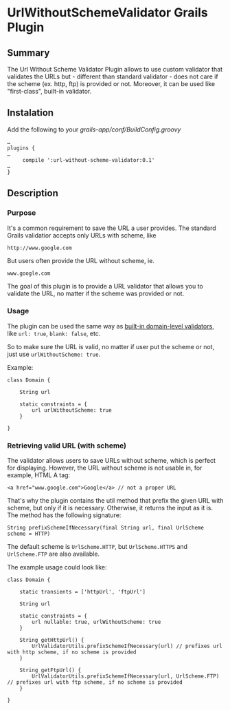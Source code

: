 # UrlWithoutSchemeValidator Grails Plugin

## Summary
The Url Without Scheme Validator Plugin allows to use custom validator that validates the URLs but - different than standard validator - does not care if the scheme (ex. http, ftp) is provided or not. Moreover, it can be used like "first-class", built-in validator.

## Instalation
Add the following to your _grails-app/conf/BuildConfig.groovy_

	…
	plugins {
	…
		 compile ':url-without-scheme-validator:0.1'
	…
	}

## Description

### Purpose

It's a common requirement to save the URL a user provides. The standard Grails validatior accepts only URLs with scheme, like

	http://www.google.com

But users often provide the URL without scheme, ie.

	www.google.com

The goal of this plugin is to provide a URL validator that allows you to validate the URL, no matter if the scheme was provided or not.


### Usage

The plugin can be used the same way as [built-in domain-level validators](http://grails.org/doc/latest/ref/Domain%20Classes/constraints.html), like `url: true`, `blank: false`, etc.

So to make sure the URL is valid, no matter if user put the scheme or not, just use `urlWithoutScheme: true`.

Example:

	class Domain {
	
		String url
	
		static constraints = {
		    url urlWithoutScheme: true
		}
	
	}

### Retrieving valid URL (with scheme)

The validator allows users to save URLs without scheme, which is perfect for displaying. However, the URL without scheme is not usable in, for example, HTML A tag:

	<a href="www.google.com">Google</a> // not a proper URL

That's why the plugin contains the util method that prefix the given URL with scheme, but only if it is necessary. Otherwise, it returns the input as it is. The method has the following signature:

	String prefixSchemeIfNecessary(final String url, final UrlScheme scheme = HTTP)

The default scheme is `UrlScheme.HTTP`, but `UrlScheme.HTTPS` and `UrlScheme.FTP` are also available.

The example usage could look like:

	class Domain {

		static transients = ['httpUrl', 'ftpUrl']

		String url

		static constraints = {
		    url nullable: true, urlWithoutScheme: true
		}

		String getHttpUrl() {
			UrlValidatorUtils.prefixSchemeIfNecessary(url) // prefixes url with http scheme, if no scheme is provided
		}

		String getFtpUrl() {
			UrlValidatorUtils.prefixSchemeIfNecessary(url, UrlScheme.FTP) // prefixes url with ftp scheme, if no scheme is provided
		}

	}
